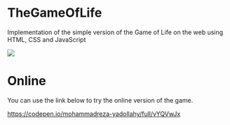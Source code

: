 # TheGameOfLife
Implementation of the simple version of the Game of Life on the web using HTML, CSS and JavaScript

![](https://github.com/Phoenix15049/TheGameOfLife/blob/main/src/MainGif.gif)

# Online

You can use the link below to try the online version of the game.

https://codepen.io/mohammadreza-yadollahy/full/vYQVwJx
